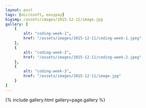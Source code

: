 ```yaml
---
layout: post
tags: [microsoft, easypay]
bigimg: /assets/images/2015-12-11/image.jpg
gallery: [
    {
        alt: "coding-week-1",
        href: "/assets/images/2015-12-11/coding-week-1.jpeg"
    },
    { 
        alt: "coding-week-2",
        href: "/assets/images/2015-12-11/coding-week-2.jpeg"
    },
    {
        alt: "coding-week-3",
        href: "/assets/images/2015-12-11/image.jpg"
    }
]
---
```


{% include gallery.html gallery=page.gallery %}